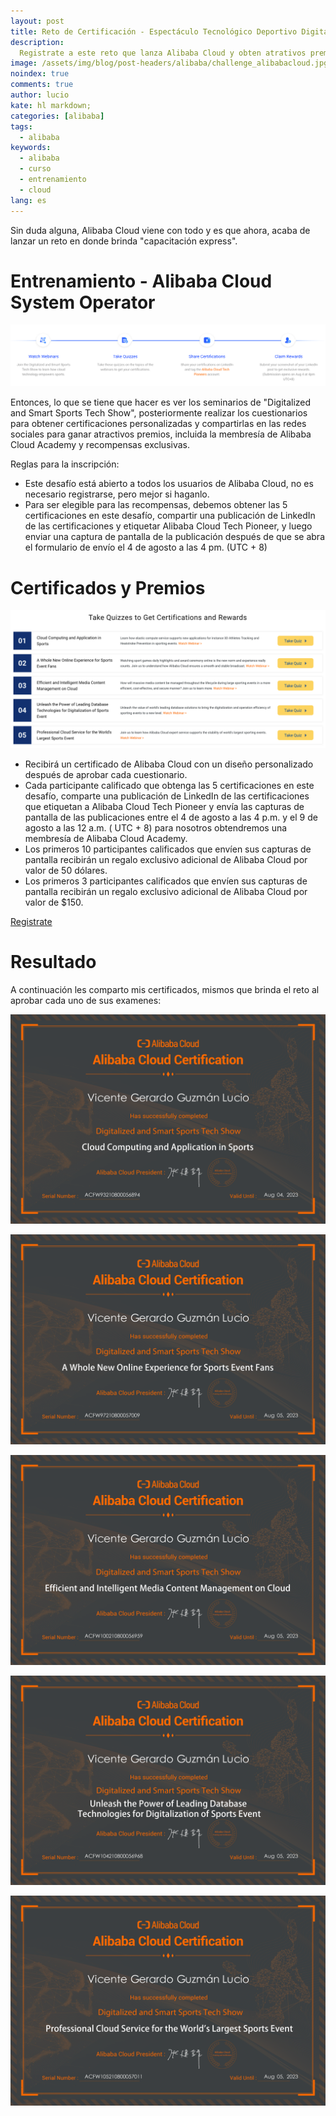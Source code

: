 ```yaml
---
layout: post
title: Reto de Certificación - Espectáculo Tecnológico Deportivo Digitalizado e Inteligente
description:
  Registrate a este reto que lanza Alibaba Cloud y obten atrativos premios, incluyendo la membresía de Alibaba Cloud Academy.
image: /assets/img/blog/post-headers/alibaba/challenge_alibabacloud.jpg
noindex: true
comments: true
author: lucio
kate: hl markdown;
categories: [alibaba]
tags:
  - alibaba
keywords:
  - alibaba
  - curso
  - entrenamiento
  - cloud
lang: es
---
```


Sin duda alguna, Alibaba Cloud viene con todo y es que ahora, acaba de lanzar un reto en donde brinda "capacitación express".

# Entrenamiento - Alibaba Cloud System Operator

  ![image](/assets/img/blog/tutorials/alibaba/certification_sports/flujo.png)

Entonces, lo que se tiene que hacer es ver los seminarios de "Digitalized and Smart Sports Tech Show", posteriormente realizar los cuestionarios para obtener certificaciones personalizadas y compartirlas en las redes sociales para ganar atractivos premios, incluida la membresía de Alibaba Cloud Academy y recompensas exclusivas.

Reglas para la inscripción:

- Este desafío está abierto a todos los usuarios de Alibaba Cloud, no es necesario registrarse, pero mejor si haganlo.
- Para ser elegible para las recompensas, debemos obtener las 5 certificaciones en este desafío, compartir una publicación de LinkedIn de las certificaciones y etiquetar Alibaba Cloud Tech Pioneer, y luego enviar una captura de pantalla de la publicación después de que se abra el formulario de envío el 4 de agosto a las 4 pm. (UTC + 8)

# Certificados y Premios

  ![image](/assets/img/blog/tutorials/alibaba/certification_sports/examenes.png)

- Recibirá un certificado de Alibaba Cloud con un diseño personalizado después de aprobar cada cuestionario.
- Cada participante calificado que obtenga las 5 certificaciones en este desafío, comparte una publicación de LinkedIn de las certificaciones que etiquetan a Alibaba Cloud Tech Pioneer y envía las capturas de pantalla de las publicaciones entre el 4 de agosto a las 4 p.m. y el 9 de agosto a las 12 a.m. ( UTC + 8) para nosotros obtendremos una membresía de Alibaba Cloud Academy.
- Los primeros 10 participantes calificados que envíen sus capturas de pantalla recibirán un regalo exclusivo adicional de Alibaba Cloud por valor de 50 dólares.
- Los primeros 3 participantes calificados que envíen sus capturas de pantalla recibirán un regalo exclusivo adicional de Alibaba Cloud por valor de $150.

[Registrate](https://www.alibabacloud.com/olympics/certification-challenge)

# Resultado

A continuación les comparto mis certificados, mismos que brinda el reto al aprobar cada uno de sus examenes:

![image](/assets/img/blog/tutorials/alibaba/certification_sports/certificate_1.png)

![image](/assets/img/blog/tutorials/alibaba/certification_sports/Certificate2.png)

![image](/assets/img/blog/tutorials/alibaba/certification_sports/Certificate3.png)

![image](/assets/img/blog/tutorials/alibaba/certification_sports/Certificate4.png)

![image](/assets/img/blog/tutorials/alibaba/certification_sports/Certificate5.png)